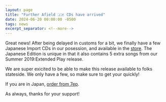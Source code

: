 ```yaml
---
layout: page
title: "Further Afield 🇯🇵 CDs have arrived"
date: 2024-06-20 00:00:00 -0500
tags: news
excerpt_separator: <!--more-->
---
```


Great news! After being delayed in customs for a bit, we finally have a few
Japanese Import CDs in our posession, and available in the [store](/store). The
Japanese Edition is unique in that it also contains 5 extra songs from our
Summer 2019:Extended Play release.

We are super exicited to be able to make this release available to folks
stateside. We only have a few, so make sure to get your quickly!

If you are in Japan,
[order from 7ep](https://7eptokyo.bandcamp.com/album/further-afield-cd-digital).

As always, thanks for your support!
